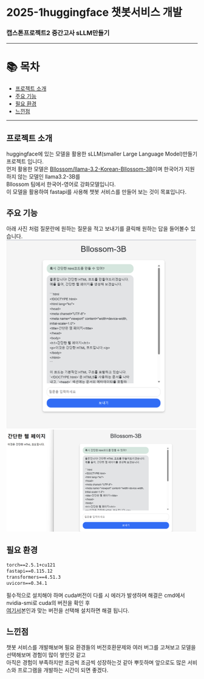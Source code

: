 # 2025-1huggingface 챗봇서비스 개발

### 캡스톤프로젝트2 중간고사 sLLM만들기

---

# 📚 목차
- [프로젝트 소개](#프로젝트-소개)
- [주요 기능](#주요-기능)
- [필요 환경](#필요-환경)
- [느낀점](#느낀점)

---

## 프로젝트 소개
huggingface에 있는 모델을 활용한 sLLM(smaller Large Language Model)만들기 프로젝트 입니다.<br>
먼저 활용한 모델은 [Bllossom/llama-3.2-Korean-Bllossom-3B](https://huggingface.co/Bllossom/llama-3.2-Korean-Bllossom-3B)이며 한국어가 지원하지 않는 모델인 llama3.2-3B를<br>
Bllossom 팀에서 한국어-영어로 강화모델입니다.<br>
이 모델을 활용하여 fastapi를 사용해 챗봇 서비스를 만들어 보는 것이 목표입니다.

## 주요 기능
아래 사진 처럼 질문란에 원하는 질문을 적고 보내기를 클릭해 원하는 답을 들어볼수 있습니다.
<img src="img/스크린샷 2025-04-27 043917.png" width="500px"><br>
<img src="img/스크린샷 2025-04-27 044129.png" width="500px">

## 필요 환경
    torch==2.5.1+cu121
    fastapi==0.115.12
    transformers==4.51.3
    uvicorn==0.34.1
필수적으로 설치해야 하며 cuda버전이 다를 시 에러가 발생하며 해결은 cmd에서 nvidia-smi로 cuda의 버전을 확인 후<br>
[여기서](https://pytorch.org/get-started/previous-versions/)본인과 맞는 버전을 선택해 설치하면 해결 됩니다.

## 느낀점 
챗봇 서비스를 개발해보며 필요 환경들의 버전호환문제와 여러 버그를 고쳐보고 모델을 선택해보며 경험이 많이 쌓인것 같고<br>
아직은 경험이 부족하지만 조금씩 조금씩 성장하는것 같아 뿌듯하며 앞으로도 많은 서비스와 프로그램을 개발하는 시간이 되면 좋겠다.



